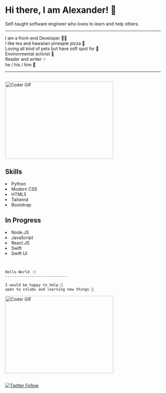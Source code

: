 # Hi there, I am Alexander! 👋 


Self-taught software engineer who loves to learn and help others. 
***

<p> I am a front-end Developer 👨‍💻  <br>
I like tea and hawaiian pineaple pizza 🍕 <br>
Loving all kind of pets but have soft spot for 🐶 <br>
Environmental activist 🌱 <br>
Reader and writer ✨ <br>
he / his / him 🙋‍ </p>

***

<br>

<img alt="Coder GIF" height=250 width=350 src="https://cdn.dribbble.com/users/1187836/screenshots/6539429/programer.gif" />

<br>

<h2>Skills</h2>
<p> 
  <li>Python</li>
  <li>Modern CSS</li>
  <li>HTML5</li>
  <li>Tailwind</li>
   <li>Bootstrap</li>
</p> 


<h2>In Progress</h2> 
 <p> 
  <li>Node.JS</li>
  <li>JavaScript</li>
  <li>React.JS</li>
  <li>Swift</li>
   <li>Swift UI</li>
 <p>
    
  <br>
    
    Hello World :)
    ----------------------------
    
    I would be happy to help 🌟
    open to colabs and learning new things 👾
 


<img alt="Coder GIF" height=250 width=350 src="https://thumbs.gfycat.com/EvilNextDevilfish-small.gif" />
  
<br>
<br>




[![Twitter Follow](https://img.shields.io/twitter/follow/Gryffindorcode?color=1DA1F2&logo=twitter&style=for-the-badge)](https://twitter.com/intent/follow?original_referer=https%3A%2F%2Fgithub.com%Gryffindorcode&screen_name=Gryffindotcode)
